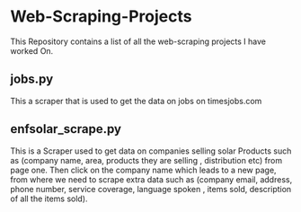 # Web-Scraping-Projects

This Repository contains a list of all the web-scraping projects
I have worked On.

## jobs.py

This a scraper that is used to get the data on jobs on timesjobs.com

## enfsolar_scrape.py

This is a Scraper used to get data on companies selling solar Products
such as (company name, area, products they are selling , distribution etc) from page one.
Then click on the company name which leads to a new page, from where we need to scrape extra data
such as (company email, address, phone number, service coverage, language spoken , items sold, description of all
the items sold).
